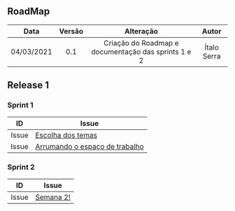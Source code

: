 ## RoadMap

|Data|Versão|Alteração|Autor|
|:-:|:-:|:-:|:-:|
| 04/03/2021 |   0.1  | Criação do Roadmap e documentação das sprints 1 e 2 | Ítalo Serra|


## Release 1

### Sprint 1
| ID | Issue |
|:--:| ------- | 
| Issue  |[Escolha dos temas](https://github.com/fga-eps-mds/MDS-2020-2-G9/issues/2) 
| Issue  |[Arrumando o espaço de trabalho ](https://github.com/fga-eps-mds/MDS-2020-2-G9/issues/4)

### Sprint 2
| ID | Issue |
|:--:| ------- | 
| Issue  |[Semana 2!](https://github.com/fga-eps-mds/MDS-2020-2-G9/issues/3)
